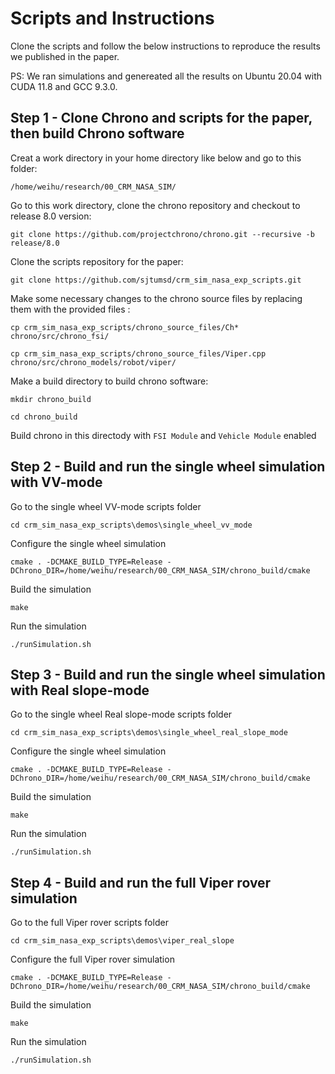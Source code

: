 # Scripts and Instructions
Clone the scripts and follow the below instructions to reproduce the results we published in the paper.

PS: We ran simulations and genereated all the results on Ubuntu 20.04 with CUDA 11.8 and GCC 9.3.0.


## Step 1 - Clone Chrono and scripts for the paper, then build Chrono software
Creat a work directory in your home directory like below and go to this folder: 

```/home/weihu/research/00_CRM_NASA_SIM/```

Go to this work directory, clone the chrono repository and checkout to release 8.0 version: 

```git clone https://github.com/projectchrono/chrono.git --recursive -b release/8.0```

Clone the scripts repository for the paper: 

```git clone https://github.com/sjtumsd/crm_sim_nasa_exp_scripts.git```

Make some necessary changes to the chrono source files by replacing them with the provided files : 

```cp crm_sim_nasa_exp_scripts/chrono_source_files/Ch* chrono/src/chrono_fsi/```

```cp crm_sim_nasa_exp_scripts/chrono_source_files/Viper.cpp chrono/src/chrono_models/robot/viper/```

Make a build directory to build chrono software:

```mkdir chrono_build```

```cd chrono_build```

Build chrono in this directody with ```FSI Module``` and ```Vehicle Module``` enabled


## Step 2 - Build and run the single wheel simulation with VV-mode
Go to the single wheel VV-mode scripts folder 

```cd crm_sim_nasa_exp_scripts\demos\single_wheel_vv_mode```

Configure the single wheel simulation 

```cmake . -DCMAKE_BUILD_TYPE=Release -DChrono_DIR=/home/weihu/research/00_CRM_NASA_SIM/chrono_build/cmake```

Build the simulation

```make```

Run the simulation

```./runSimulation.sh```


## Step 3 - Build and run the single wheel simulation with Real slope-mode
Go to the single wheel Real slope-mode scripts folder 

```cd crm_sim_nasa_exp_scripts\demos\single_wheel_real_slope_mode```

Configure the single wheel simulation 

```cmake . -DCMAKE_BUILD_TYPE=Release -DChrono_DIR=/home/weihu/research/00_CRM_NASA_SIM/chrono_build/cmake```

Build the simulation

```make```

Run the simulation

```./runSimulation.sh```

## Step 4 - Build and run the full Viper rover simulation
Go to the full Viper rover scripts folder 

```cd crm_sim_nasa_exp_scripts\demos\viper_real_slope```

Configure the full Viper rover simulation 

```cmake . -DCMAKE_BUILD_TYPE=Release -DChrono_DIR=/home/weihu/research/00_CRM_NASA_SIM/chrono_build/cmake```

Build the simulation

```make```

Run the simulation

```./runSimulation.sh```